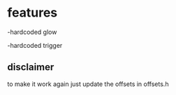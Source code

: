 # features
  -hardcoded glow
  
  -hardcoded trigger
  
## disclaimer
to make it work again just update the offsets in offsets.h
